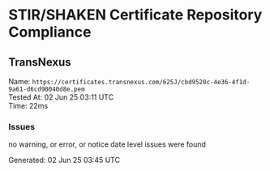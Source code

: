 # STIR/SHAKEN Certificate Repository Compliance

## TransNexus

Name: `https://certificates.transnexus.com/625J/cbd9520c-4e36-4f1d-9a61-d6cd90040d8e.pem`\
Tested At: 02 Jun 25 03:11 UTC\
Time: 22ms

### Issues

no warning, or error, or notice date level issues were found

Generated: 02 Jun 25 03:45 UTC